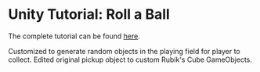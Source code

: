 # Unity Tutorial: Roll a Ball

The complete tutorial can be found [here](https://unity3d.com/learn/tutorials/projects/roll-ball-tutorial/).

Customized to generate random objects in the playing field for player to collect.
Edited original pickup object to custom Rubik's Cube GameObjects.
